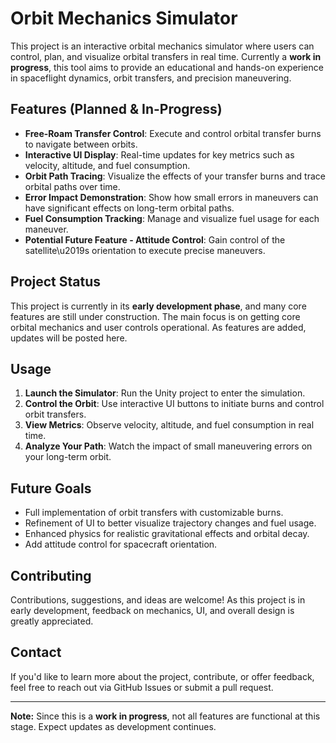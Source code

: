 # Orbit Mechanics Simulator

This project is an interactive orbital mechanics simulator where users can control, plan, and visualize orbital transfers in real time. Currently a **work in progress**, this tool aims to provide an educational and hands-on experience in spaceflight dynamics, orbit transfers, and precision maneuvering.

## Features (Planned & In-Progress)

- **Free-Roam Transfer Control**: Execute and control orbital transfer burns to navigate between orbits.
- **Interactive UI Display**: Real-time updates for key metrics such as velocity, altitude, and fuel consumption.
- **Orbit Path Tracing**: Visualize the effects of your transfer burns and trace orbital paths over time.
- **Error Impact Demonstration**: Show how small errors in maneuvers can have significant effects on long-term orbital paths.
- **Fuel Consumption Tracking**: Manage and visualize fuel usage for each maneuver.
- **Potential Future Feature - Attitude Control**: Gain control of the satellite\u2019s orientation to execute precise maneuvers.

## Project Status

This project is currently in its **early development phase**, and many core features are still under construction. The main focus is on getting core orbital mechanics and user controls operational. As features are added, updates will be posted here.

## Usage

1. **Launch the Simulator**: Run the Unity project to enter the simulation.
2. **Control the Orbit**: Use interactive UI buttons to initiate burns and control orbit transfers.
3. **View Metrics**: Observe velocity, altitude, and fuel consumption in real time.
4. **Analyze Your Path**: Watch the impact of small maneuvering errors on your long-term orbit.

## Future Goals

- Full implementation of orbit transfers with customizable burns.
- Refinement of UI to better visualize trajectory changes and fuel usage.
- Enhanced physics for realistic gravitational effects and orbital decay.
- Add attitude control for spacecraft orientation.

## Contributing

Contributions, suggestions, and ideas are welcome! As this project is in early development, feedback on mechanics, UI, and overall design is greatly appreciated.

## Contact

If you'd like to learn more about the project, contribute, or offer feedback, feel free to reach out via GitHub Issues or submit a pull request.

---

**Note:** Since this is a **work in progress**, not all features are functional at this stage. Expect updates as development continues.
